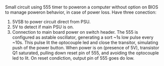 Small circuit using 555 timer to poweron a computer without option on BIOS to manage poweron behavior, in case of power loss.
Have three conection:
1) 5VSB to power circuit direct from PSU.
2) 5V to detect if main PSU is on.
3) Connection to main board power on switch header.
The 555 is configured as astable oscillator, generating a sort ~1s low pulse every ~10s. This pulse lit the optocouple led and close the transitor, simulating push of the power button.  When power is on (presence of 5V), transistor Q1 saturated, pulling down reset pin of 555, and avoiding the optocouple led to lit. On reset condiction, output pin of 555 goes do low.
